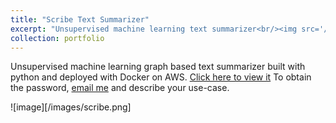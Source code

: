 ```yaml
---
title: "Scribe Text Summarizer"
excerpt: "Unsupervised machine learning text summarizer<br/><img src='/images/scribe.png'>"
collection: portfolio
---
```


Unsupervised machine learning graph based text summarizer built with python and deployed with Docker on AWS. [Click here to view it](www.aclarkdata.com) To obtain the password, [email me](mailto:andrewtaylorclark@gmail.com) and describe your use-case.

![image][/images/scribe.png]
